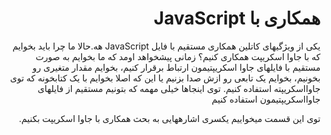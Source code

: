 <div dir="rtl">

# همکاری با JavaScript

یکی از ویژگی­های کاتلین همکاری مستقیم با فایل JavaScript هه.حالا ما چرا باید بخوایم که با جاوا اسکریپت همکاری کنیم؟ زمانی پیش­خواهد اومد که ما بخوایم به صورت مستقیم با فایل­های جاوا اسکریپتیمون ارتباط برقرار کنیم، بخوایم مقدار متغیری رو بخونیم، بخوایم یک تابعی رو ازش صدا بزنیم یا این که اصلا بخوایم با یک کتابخونه که توی جاوااسکریپته استفاده کنیم. توی اینجاها خیلی مهمه که بتونیم مستقیم از فایل­های جاوااسکریپتیمون استفاده کنیم 

توی این قسمت می­خواییم یکسری اشاره­هایی به بحث همکاری با جاوا اسکریپت بکنیم.

</div>
